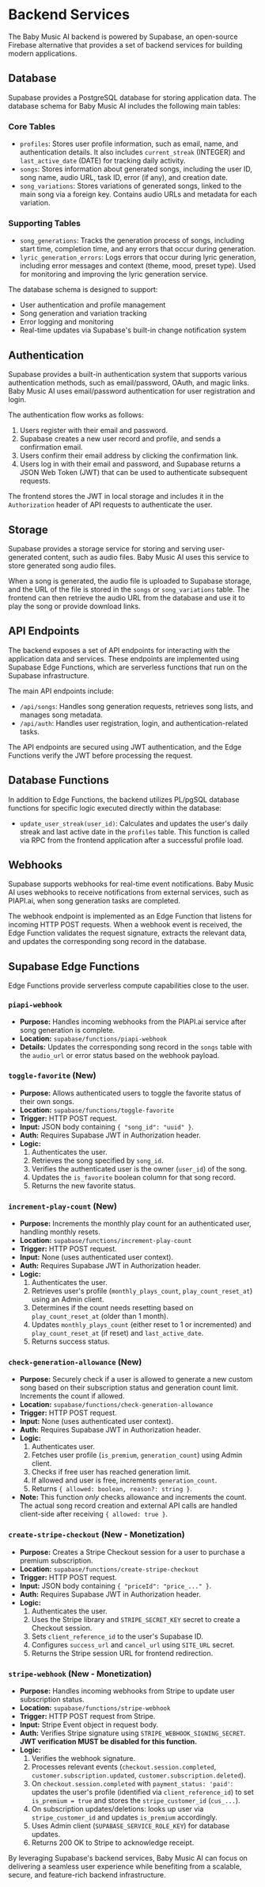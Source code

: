 # Backend Services

The Baby Music AI backend is powered by Supabase, an open-source Firebase alternative that provides a set of backend services for building modern applications.

## Database

Supabase provides a PostgreSQL database for storing application data. The database schema for Baby Music AI includes the following main tables:

### Core Tables

- `profiles`: Stores user profile information, such as email, name, and authentication details. It also includes `current_streak` (INTEGER) and `last_active_date` (DATE) for tracking daily activity.
- `songs`: Stores information about generated songs, including the user ID, song name, audio URL, task ID, error (if any), and creation date.
- `song_variations`: Stores variations of generated songs, linked to the main song via a foreign key. Contains audio URLs and metadata for each variation.

### Supporting Tables

- `song_generations`: Tracks the generation process of songs, including start time, completion time, and any errors that occur during generation.
- `lyric_generation_errors`: Logs errors that occur during lyric generation, including error messages and context (theme, mood, preset type). Used for monitoring and improving the lyric generation service.

The database schema is designed to support:
- User authentication and profile management
- Song generation and variation tracking
- Error logging and monitoring
- Real-time updates via Supabase's built-in change notification system

## Authentication

Supabase provides a built-in authentication system that supports various authentication methods, such as email/password, OAuth, and magic links. Baby Music AI uses email/password authentication for user registration and login.

The authentication flow works as follows:

1. Users register with their email and password.
2. Supabase creates a new user record and profile, and sends a confirmation email.
3. Users confirm their email address by clicking the confirmation link.
4. Users log in with their email and password, and Supabase returns a JSON Web Token (JWT) that can be used to authenticate subsequent requests.

The frontend stores the JWT in local storage and includes it in the `Authorization` header of API requests to authenticate the user.

## Storage

Supabase provides a storage service for storing and serving user-generated content, such as audio files. Baby Music AI uses this service to store generated song audio files.

When a song is generated, the audio file is uploaded to Supabase storage, and the URL of the file is stored in the `songs` or `song_variations` table. The frontend can then retrieve the audio URL from the database and use it to play the song or provide download links.

## API Endpoints

The backend exposes a set of API endpoints for interacting with the application data and services. These endpoints are implemented using Supabase Edge Functions, which are serverless functions that run on the Supabase infrastructure.

The main API endpoints include:

- `/api/songs`: Handles song generation requests, retrieves song lists, and manages song metadata.
- `/api/auth`: Handles user registration, login, and authentication-related tasks.

The API endpoints are secured using JWT authentication, and the Edge Functions verify the JWT before processing the request.

## Database Functions

In addition to Edge Functions, the backend utilizes PL/pgSQL database functions for specific logic executed directly within the database:

- `update_user_streak(user_id)`: Calculates and updates the user's daily streak and last active date in the `profiles` table. This function is called via RPC from the frontend application after a successful profile load.

## Webhooks

Supabase supports webhooks for real-time event notifications. Baby Music AI uses webhooks to receive notifications from external services, such as PIAPI.ai, when song generation tasks are completed.

The webhook endpoint is implemented as an Edge Function that listens for incoming HTTP POST requests. When a webhook event is received, the Edge Function validates the request signature, extracts the relevant data, and updates the corresponding song record in the database.

## Supabase Edge Functions

Edge Functions provide serverless compute capabilities close to the user.

### `piapi-webhook`

-   **Purpose:** Handles incoming webhooks from the PIAPI.ai service after song generation is complete.
-   **Location:** `supabase/functions/piapi-webhook`
-   **Details:** Updates the corresponding song record in the `songs` table with the `audio_url` or error status based on the webhook payload.

### `toggle-favorite` (New)

-   **Purpose:** Allows authenticated users to toggle the favorite status of their own songs.
-   **Location:** `supabase/functions/toggle-favorite`
-   **Trigger:** HTTP POST request.
-   **Input:** JSON body containing `{ "song_id": "uuid" }`.
-   **Auth:** Requires Supabase JWT in Authorization header.
-   **Logic:**
    1. Authenticates the user.
    2. Retrieves the song specified by `song_id`.
    3. Verifies the authenticated user is the owner (`user_id`) of the song.
    4. Updates the `is_favorite` boolean column for that song record.
    5. Returns the new favorite status.

### `increment-play-count` (New)

-   **Purpose:** Increments the monthly play count for an authenticated user, handling monthly resets.
-   **Location:** `supabase/functions/increment-play-count`
-   **Trigger:** HTTP POST request.
-   **Input:** None (uses authenticated user context).
-   **Auth:** Requires Supabase JWT in Authorization header.
-   **Logic:**
    1. Authenticates the user.
    2. Retrieves user's profile (`monthly_plays_count`, `play_count_reset_at`) using an Admin client.
    3. Determines if the count needs resetting based on `play_count_reset_at` (older than 1 month).
    4. Updates `monthly_plays_count` (either reset to 1 or incremented) and `play_count_reset_at` (if reset) and `last_active_date`.
    5. Returns success status.

### `check-generation-allowance` (New)

-   **Purpose:** Securely check if a user is allowed to generate a new custom song based on their subscription status and generation count limit. Increments the count if allowed.
-   **Location:** `supabase/functions/check-generation-allowance`
-   **Trigger:** HTTP POST request.
-   **Input:** None (uses authenticated user context).
-   **Auth:** Requires Supabase JWT in Authorization header.
-   **Logic:**
    1. Authenticates user.
    2. Fetches user profile (`is_premium`, `generation_count`) using Admin client.
    3. Checks if free user has reached generation limit.
    4. If allowed and user is free, increments `generation_count`.
    5. Returns `{ allowed: boolean, reason?: string }`.
-   **Note:** This function *only* checks allowance and increments the count. The actual song record creation and external API calls are handled client-side after receiving `{ allowed: true }`.

### `create-stripe-checkout` (New - Monetization)

-   **Purpose:** Creates a Stripe Checkout session for a user to purchase a premium subscription.
-   **Location:** `supabase/functions/create-stripe-checkout`
-   **Trigger:** HTTP POST request.
-   **Input:** JSON body containing `{ "priceId": "price_..." }`.
-   **Auth:** Requires Supabase JWT in Authorization header.
-   **Logic:**
    1. Authenticates the user.
    2. Uses the Stripe library and `STRIPE_SECRET_KEY` secret to create a Checkout session.
    3. Sets `client_reference_id` to the user's Supabase ID.
    4. Configures `success_url` and `cancel_url` using `SITE_URL` secret.
    5. Returns the Stripe session URL for frontend redirection.

### `stripe-webhook` (New - Monetization)

-   **Purpose:** Handles incoming webhooks from Stripe to update user subscription status.
-   **Location:** `supabase/functions/stripe-webhook`
-   **Trigger:** HTTP POST request from Stripe.
-   **Input:** Stripe Event object in request body.
-   **Auth:** Verifies Stripe signature using `STRIPE_WEBHOOK_SIGNING_SECRET`. **JWT verification MUST be disabled for this function.**
-   **Logic:**
    1. Verifies the webhook signature.
    2. Processes relevant events (`checkout.session.completed`, `customer.subscription.updated`, `customer.subscription.deleted`).
    3. On `checkout.session.completed` with `payment_status: 'paid'`: updates the user's profile (identified via `client_reference_id`) to set `is_premium = true` and stores the `stripe_customer_id` (`cus_...`).
    4. On subscription updates/deletions: looks up user via `stripe_customer_id` and updates `is_premium` accordingly.
    5. Uses Admin client (`SUPABASE_SERVICE_ROLE_KEY`) for database updates.
    6. Returns 200 OK to Stripe to acknowledge receipt.

By leveraging Supabase's backend services, Baby Music AI can focus on delivering a seamless user experience while benefiting from a scalable, secure, and feature-rich backend infrastructure.
